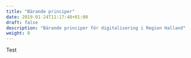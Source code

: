 ```yaml
---
title: "Bärande principer"
date: 2019-01-24T11:17:48+01:00
draft: false
description: "Bärande principer för digitalisering i Region Halland"
weight: 0
---
```

Test
